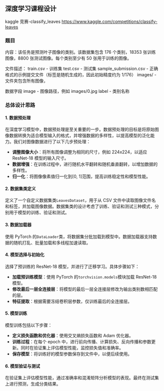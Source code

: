## 深度学习课程设计

kaggle 竞赛-classify_leaves
https://www.kaggle.com/competitions/classify-leaves

### 题目

内容：该任务是预测叶子图像的类别。该数据集包含 176 个类别，18353 张训练图像，8800 张测试图像。每个类别至少有 50 张用于训练的图像。

文件描述：
train.csv - 训练集
test.csv - 测试集
sample_submission.csv - 正确格式的示例提交文件（标签是随机生成的，因此初始精度约为 1/176）
images/ - 文件夹包含所有图像，

数据字段
image - 图像路径，例如 images/0.jpg
label - 类别名称

### 总体设计思路

#### 1. 数据预处理

在深度学习模型中，数据预处理是至关重要的一步。数据预处理的目标是将原始图像数据转换为适合模型输入的格式，并增强数据的多样性，以提高模型的泛化能力。我们对图像数据进行了以下几步预处理：

- **调整图像大小**：将所有图像调整为相同的尺寸，例如 224x224，以适应 ResNet-18 模型的输入尺寸。
- **数据增强**：在训练过程中，进行随机水平翻转和随机垂直翻转，以增加数据的多样性。
- **归一化**：将图像像素值归一化到[0, 1]范围，提高训练稳定性和模型性能。

#### 2. 数据集类定义

定义了一个自定义数据集类`LeavesDataset`，用于从 CSV 文件中读取图像文件名和标签，并加载图像数据。数据集类的设计考虑了训练、验证和测试三种模式，分别用于模型的训练、验证和测试。

#### 3. 数据加载器

使用 PyTorch 的`DataLoader`类，将数据集分批加载到模型中。数据加载器支持数据的随机打乱、批量加载和多线程加速读取。

#### 4. 模型选择与初始化

选择了预训练的 ResNet-18 模型，并进行了迁移学习。具体步骤如下：

- **加载预训练模型**：使用 PyTorch 的`torchvision.models`模块加载 ResNet-18 模型。
- **修改最后一层全连接层**：将模型的最后一层全连接层修改为输出类别数相匹配的层。
- **特征提取**：根据需要冻结卷积层参数，仅训练最后的全连接层。

#### 5. 模型训练

模型训练包括以下步骤：

- **定义损失函数和优化器**：使用交叉熵损失函数和 Adam 优化器。
- **训练过程**：在每个 epoch 中，进行前向传播、计算损失、反向传播和参数更新。同时在验证集上评估模型性能，监控损失值和准确率。
- **保存模型**：将训练好的模型参数保存到文件中，以便后续使用。

#### 6. 模型验证与测试

在验证集上评估模型性能，通过准确率和混淆矩阵分析模型的表现。最终在测试集上进行预测，生成分类结果。
